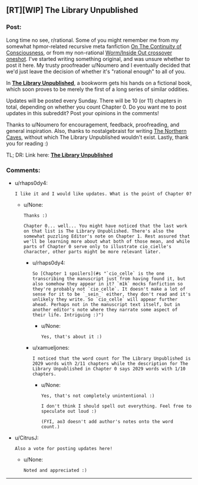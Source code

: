 ## [RT][WIP] The Library Unpublished

### Post:

Long time no see, r/rational. Some of you might remember me from my somewhat hpmor-related recursive meta fanfiction [On The Continuity of Consciousness](http://archiveofourown.org/works/9829580/chapters/22071191), or from my non-rational [Worm/Inside Out crossover oneshot](http://archiveofourown.org/works/11244174). I've started writing something original, and was unsure whether to post it here. My trusty proofreader u/Noumero and I eventually decided that we'd just leave the decision of whether it's "rational enough" to all of you.

In **[The Library Unpublished](http://archiveofourown.org/works/11539230/chapters/25908498)**, a bookworm gets his hands on a fictional book, which soon proves to be merely the first of a long series of similar oddities. 

Updates will be posted every Sunday. There will be 10 (or 11) chapters in total, depending on whether you count Chapter 0. Do you want me to post updates in this subreddit? Post your opinions in the comments!

Thanks to u/Noumero for encouragement, feedback, proofreading, and general inspiration. Also, thanks to nostalgebraist for writing [The Northern Caves](http://archiveofourown.org/works/3659997/chapters/8088522), without which The Library Unpublished wouldn't exist. Lastly, thank you for reading :)

TL; DR: Link here: **[The Library Unpublished](http://archiveofourown.org/works/11539230/chapters/25908498)**

### Comments:

- u/rhaps0dy4:
  ```
  I like it and I would like updates. What is the point of Chapter 0?
  ```

  - u/None:
    ```
    Thanks :) 

    Chapter 0... well... You might have noticed that the last work on that list is The Library Unpublished. There's also the somewhat puzzling Editor's note on Chapter 1. Rest assured that we'll be learning more about what both of those mean, and while parts of Chapter 0 serve only to illustrate cio_cielle's character, other parts might be more relevant later.
    ```

    - u/rhaps0dy4:
      ```
      So [Chapter 1 spoilers](#s "`cio_celle` is the one transcribing the manuscript just from having found it, but also somehow they appear in it? `m1k` mocks fanfiction so they're probably not `cio_celle`. It doesn't make a lot of sense for it to be `_sein_` either, they don't read and it's unlikely they write. So `cio_celle` will appear further ahead. Perhaps not in the manuscript text itself, but in another editor's note where they narrate some aspect of their life. Intriguing :)")
      ```

      - u/None:
        ```
        Yes, that's about it :)
        ```

    - u/xamueljones:
      ```
      I noticed that the word count for The Library Unpublished is 2029 words with 2/11 chapters while the description for The Library Unpublished in Chapter 0 says 2029 words with 1/10 chapters.
      ```

      - u/None:
        ```
        Yes, that's not completely unintentional :)

        I don't think I should spell out everything. Feel free to speculate out loud :)

        (FYI, ao3 doesn't add author's notes onto the word count.)
        ```

- u/CitrusJ:
  ```
  Also a vote for posting updates here!
  ```

  - u/None:
    ```
    Noted and appreciated :)
    ```

---

